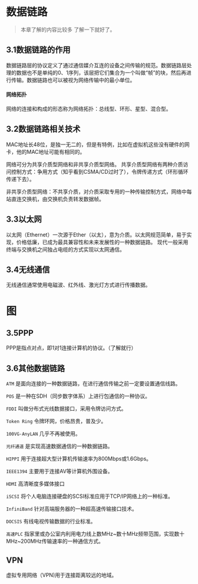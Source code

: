 # 数据链路
> 本章了解的内容比较多 了解一下就好了。
## 3.1数据链路的作用
数据链路层的协议定义了通过通信媒介互连的设备之间传输的规范。数据链路层处理的数据也不是单纯的0、1序列，该层把它们集合为一个叫做“帧”的块，然后再进行传输。数据链路也可以被视为网络传输中的最小单位。
#### 网络拓扑
网络的连接和构成的形态称为网络拓扑：总线型、环形、星型、混合型。

## 3.2数据链路相关技术
MAC地址长48位，是独一无二的，但是有特例，比如在虚拟机这些没有硬件的网卡，他的MAC地址可能有相同的。

网络可分为共享介质型网络和非共享介质型网络。
共享介质型网络有两种介质访问控制方式：争用方式（知乎看到CSMA/CD过时了），令牌传递方式（环形循环传递下去）。

非共享介质型网络：不共享介质，对介质采取专用的一种传输控制方式，网络中每站直连交换机，由交换机负责转发数据帧。

## 3.3以太网
以太网（Ethernet）一次源于Ether（以太），意为介质。以太网规范简单，易于实现，价格低廉，已成为最具兼容性和未来发展性的一种数据链路。
现代一般采用终端与交换机之间独占电缆的方式实现以太网通信。

## 3.4无线通信
无线通信通常使用电磁波、红外线、激光灯方式进行传播数据。
# 图

## 3.5PPP
PPP是指点对点，即1对1连接计算机的协议。（了解就行）

## 3.6其他数据链路
`ATM` 是面向连接的一种数据链路，在进行通信传输之前一定要设置通信线路。

`POS` 是一种在SDH（同步数字体系）上进行包通信的一种协议。

`FDDI` 叫做分布式光线数据接口，采用令牌访问方式。

`Token Ring` 令牌环网，价格昂贵，普及少。

`100VG-AnyLAN` 几乎不再被使用。

`光纤通道` 是实现高速数据通信的一种数据链路。

`HIPPI` 用于连接超大型计算机传输速率为800Mbps或1.6Gbps。

`IEEE1394` 主要用于连接AV等计算机外围设备。

`HDMI` 高清晰度多媒体接口

`iSCSI` 将个人电脑连接硬盘的SCSI标准应用于TCP/IP网络上的一种标准。

`InfiniBand` 针对高端服务器的一种超高速传输接口技术。

`DOCSIS` 有线电视传输数据的行业标准。

`高速PLC` 指家里或办公室内利用电力线上数MHz~数十MHz频带范围，实现数十MHz~200MHz传输速率的一种通信方式。

## VPN 
虚拟专用网络（VPN)用于连接距离较远的地域。


